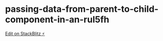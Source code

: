 # passing-data-from-parent-to-child-component-in-an-rul5fh

[Edit on StackBlitz ⚡️](https://stackblitz.com/edit/passing-data-from-parent-to-child-component-in-an-rul5fh)